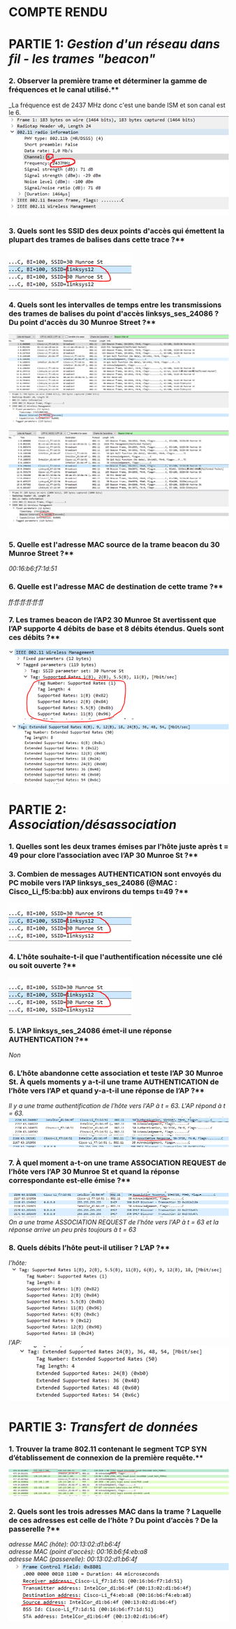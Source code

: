 # COMPTE RENDU
# PARTIE 1: *Gestion d'un réseau dans fil - les trames "beacon"*
### 2. Observer la première trame et déterminer la gamme de fréquences et le canal utilisé.**
_La fréquence est de 2437 MHz donc c'est une bande ISM et son canal est le 6.
![](TD4/TD4/p1_q2_1.png)

### 3. Quels sont les SSID des deux points d'accès qui émettent la plupart des trames de balises dans cette trace ?**
![](TD4/TD4/p1_q3_1.png)

### 4. Quels sont les intervalles de temps entre les transmissions des trames de balises du point d'accès linksys_ses_24086 ? Du point d'accès du 30 Munroe Street ?**
![](TD4/TD4/p1_q4_1.png)
![](TD4/TD4/p1_q4_2.png)

### 5. Quelle est l'adresse MAC source de la trame beacon du 30 Munroe Street ?**
_00:16:b6:f7:1d:51_

### 6. Quelle est l'adresse MAC de destination de cette trame ?**
_ff:ff:ff:ff:ff:ff_

### 7. Les trames beacon de l’AP2 30 Munroe St avertissent que l’AP supporte 4 débits de base et 8 débits étendus. Quels sont ces débits ?**
![](TD4/TD4/p1_q7_1.png)
![](TD4/TD4/p1_q7_2.png)


# PARTIE 2: *Association/désassociation*
### 1. Quelles sont les deux trames émises par l’hôte juste après t = 49 pour clore l’association avec l’AP 30 Munroe St ?**


### 3. Combien de messages AUTHENTICATION sont envoyés du PC mobile vers l’AP linksys_ses_24086 (@MAC : Cisco_Li_f5:ba:bb) aux environs du temps t=49 ?**
![](TD4/TD4/p1_q3_1.png)

### 4. L'hôte souhaite-t-il que l'authentification nécessite une clé ou soit ouverte ?**
![](TD4/TD4/p1_q3_1.png)

### 5. L’AP linksys_ses_24086 émet-il une réponse AUTHENTICATION ?**
_Non_

### 6. L’hôte abandonne cette association et teste l’AP 30 Munroe St. À quels moments y a-t-il une trame AUTHENTICATION de l’hôte vers l’AP et quand y-a-t-il une réponse de l’AP ?**
_Il y a une trame authentification de l'hôte vers l'AP à t = 63. L'AP répond à t = 63._
![](TD4/TD4/p2_q6_1.png)
![](TD4/TD4/p2_q6_2.png)

### 7. À quel moment a-t-on une trame ASSOCIATION REQUEST de l’hôte vers l’AP 30 Munroe St et quand la réponse correspondante est-elle émise ?**
![](TD4/TD4/p2_q7_1.png)
_On a une trame ASSOCIATION REQUEST de l'hôte vers l'AP à t = 63 et la réponse arrive un peu près toujours à t = 63_

### 8. Quels débits l’hôte peut-il utiliser ? L’AP ?**
_l'hôte:_
![](TD4/TD4/p2_q8_1.png)
_l'AP:_
![](TD4/TD4/p2_q8_2.png)

# PARTIE 3: *Transfert de données*
### 1. Trouver la trame 802.11 contenant le segment TCP SYN d’établissement de connexion de la première requête.**
![](TD4/TD4/p3_q1_1.png)

### 2. Quels sont les trois adresses MAC dans la trame ? Laquelle de ces adresses est celle de l’hôte ? Du point d’accès ? De la passerelle ?**
_adresse MAC (hôte): 00:13:02:d1:b6:4f_  
_adresse MAC (point d'accès): 00:16:b6:f4:eb:a8_  
_adresse MAC (passerelle): 00:13:02:d1:b6:4f_
![](TD4/TD4/p3_q2_1.png)
